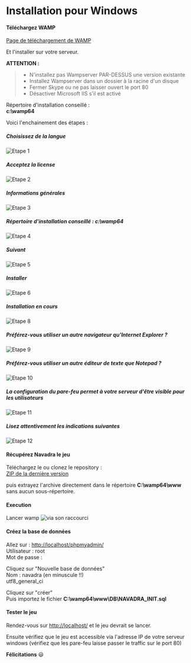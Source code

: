 # Installation pour Windows

#### Téléchargez WAMP 
<a href="https://sourceforge.net/projects/wampserver/files/latest/download" target="_blank">Page de téléchargement de WAMP</a>

Et l'installer sur votre serveur.

**ATTENTION :**
> - N'installez pas Wampserver PAR-DESSUS une version existante
> - Installez Wampserver dans un dossier à la racine d'un disque
> - Fermer Skype ou ne pas laisser ouvert le port 80
> - Désactiver Microsoft IIS s'il est activé

Répertoire d'installation conseillé :<br>
**c:\wamp64**

Voici l'enchainement des étapes :<br>

##### Choisissez de la langue
![Etape 1](img/install_win_01.png)<br>
##### Acceptez la license
![Etape 2](img/install_win_02.png)<br>
##### Informations générales
![Etape 3](img/install_win_03.png)<br>
##### Répertoire d'installation conseillé : **c:\wamp64**
![Etape 4](img/install_win_04.png)<br>
##### Suivant
![Etape 5](img/install_win_05.png)<br>
##### Installer
![Etape 6](img/install_win_06.png)<br>
##### Installation en cours
![Etape 8](img/install_win_08.png)<br>
##### Préférez-vous utiliser un autre navigateur qu'Internet Explorer ?
![Etape 9](img/install_win_09.png)<br>
##### Préférez-vous utiliser un autre éditeur de texte que Notepad ?
![Etape 10](img/install_win_10.png)<br>
##### La configuration du pare-feu permet à votre serveur d'être visible pour les utilisateurs
![Etape 11](img/install_win_11.png)<br>
##### Lisez attentivement les indications suivantes
![Etape 12](img/install_win_12.png)<br>


#### Récupérez Navadra le jeu

Téléchargez le ou clonez le repository :<br>
<a href="https://github.com/Navadra/navadra-jeu/archive/master.zip" target="_blank">ZIP de la dernière version</a>

puis extrayez l'archive directement dans le répertoire **C:\wamp64\www** sans aucun sous-répertoire.

#### Execution

Lancer wamp ![via son raccourci](img/install_win_13.png)<br>


#### Créez la base de données
Allez sur : <a href="http://localhost/phpmyadmin/" target="_blank">http://localhost/phpmyadmin/</a><br>
Utilisateur  : root<br>
Mot de passe : 

Cliquez sur "Nouvelle base de données"<br>
Nom : navadra (en minuscule !!)<br>
utf8_general_ci

Cliquez sur "créer"<br>
Puis importez le fichier **C:\wamp64\www\DB\NAVADRA_INIT.sql**

#### Tester le jeu

Rendez-vous sur <a href="http://localhost/" target="_blank">http://localhost/</a> et le jeu devrait se lancer.

Ensuite vérifiez que le jeu est accessible via l'adresse IP de votre serveur windows (vérifiez que les pare-feu laisse passer le traffic sur le port 80)

**Félicitations** :smiley: